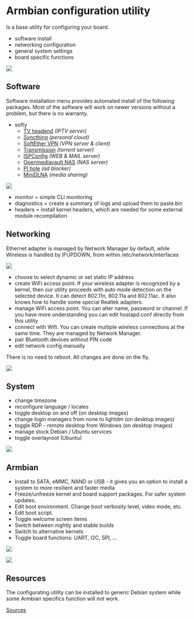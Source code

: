 # Armbian configuration utility #

Is a base utility for configuring your board.

- software install
- networking configuration
- general system settings
- board specific functions

![](images/armbian-config-2.png)

## Software ##

Software installation menu provides automated install of the following packages. Most of the software will work on newer versions without a problem, but there is no warranty.

- softy	 
	- [TV headend](https://tvheadend.org/) *(IPTV server)*
	- [Syncthing](https://syncthing.net/) *(personal cloud)*
	- [SoftEther VPN](https://www.softether.org/) *(VPN server & client)*
	- [Transmission](https://transmissionbt.com/) *(torrent server)*
	- [ISPConfig](https://www.ispconfig.org/) *(WEB & MAIL server)*
	- [Openmediavault NAS](http://www.openmediavault.org/) *(NAS server)*
	- [PI hole](https://pi-hole.net) *(ad blocker)*
	- [MiniDLNA](http://minidlna.sourceforge.net/) *(media sharing)*

![](images/armbian-config-7.png)

- monitor = simple CLI monitoring 
- diagnostics = create a summary of logs and upload them to paste.bin
- headers = install kernel headers, which are needed for some external module recompilation

## Networking  ##

Ethernet adapter is managed by Network Manager by default, while Wireless is handled by IFUPDOWN, from within /etc/network/interfaces

![](images/armbian-config-8.png)
 
- choose to select dynamic or set static IP address
- create WiFi access point. If your wireless adapter is recognized by a kernel, then our utility proceeds with auto mode detection on the selected device. It can detect 802.11n, 802.11a and 802.11ac. It also knows how to handle some special Realtek adapters. 
- manage WiFi access point. You can alter name, password or channel. If you have more understanding you can edit hostapd.conf directly from this utility
- connect with Wifi. You can create multiple wireless connections at the same time. They are managed by Network Manager.
- pair Bluetooth devices without PIN code
- edit network config manually

There is no need to reboot. All changes are done on the fly.

![](images/armbian-config-9.png)

## System  ##

- change timezone
- reconfigure language / locales
- toggle desktop on and off (on desktop images)
- change login managers from none to lightdm (on desktop images)
- toggle RDP - remote desktop from Windows (on desktop images)
- manage stock Debian / Ubuntu services
- toggle overlayroot (Ubuntu)

![](images/armbian-config-10.png)

## Armbian  ##

- Install to SATA, eMMC, NAND or USB - it gives you an option to install a system to more resilient and faster media
- Freeze/unfreeze kernel and board support packages. For safer system updates.
- Edit boot environment. Change boot verbosity level, video mode, etc.
- Edit boot script.
- Toggle welcome screen items
- Switch between nightly and stable builds
- Switch to alternative kernels
- Toggle board functions: UART, I2C, SPI, ...

![](images/armbian-config-3.png)


![](images/armbian-config-1.png)

## Resources ##

The configurating utility can be installed to generic Debian system while some Armbian specifics function will not work.

[Sources](https://github.com/armbian/config)